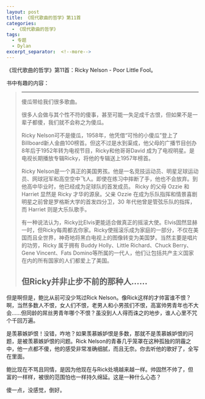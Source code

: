 ```yaml
---
layout: post
title: 《现代歌曲的哲学》第11首
categories:
  - 《现代歌曲的哲学》
tags:
  - 专题
  - Dylan
excerpt_separator:  <!--more-->
---
```


《现代歌曲的哲学》第11首：Ricky Nelson - Poor Little Fool。

书中有趣的内容：<!--more-->
> ----------------------------------------------
> 傻瓜带给我们很多歌曲。
>
> 很多人会做与其个性不符的傻事，甚至可能一失足成千古恨，但如果不是一辈子都傻，我们就不会称之为傻瓜。
>
> Ricky Nelson可不是傻瓜，1958年，他凭借“可怜的小傻瓜”登上了Billboard新人金曲100榜首。但这不过是水到渠成，他父母的广播节目创办8年后于1952年转为电视节目，Ricky和他哥哥David 成为了电视明星。是电视长期播放专辑Ricky，将他的专辑送上1957年榜首。
>
> Ricky Nelson是一个真正的美国男孩。他是一名竞技运动员、明星足球运动员、网球冠军和高空空中飞人。即使在练习中摔断了手，他也不会放弃。到他高中毕业时，他已经成为足球队的首发成员。
> Ricky 的父母 Ozzie 和 Harriet 显然是 Ricky 才华的源泉。父亲 Ozzie 在成为乐队指挥和情景喜剧明星之前曾是罗格斯大学的首发四分卫，30 年代他曾是管弦乐队的指挥，而 Harriet 则是大乐队歌手。
>
> 有一种说法认为，Ricky比Elvis更能适合做真正的摇滚大使。Elvis固然显赫一时，但Ricky每周都去你家。Ricky使摇滚乐成为家庭的一部分，不仅在美国而且全世界，神奇地将黑白电视上的图像转变为美国梦。当然主要是唱片的功劳，Ricky 属于拥有 Buddy Holly、Little Richard、Chuck Berry、Gene Vincent、Fats Domino等所属的一代人，他们让包括共产主义国家在内的所有国家的人们都爱上了美国。
>
> 但Ricky并非止步不前的那种人……
> ----------------------------------------------

但是啊但是，鲍比从前可没少骂过Rick Nelson。像Rick这样的才帅富谁不恨？啊，当然多数人不恨，女人们不恨，老男人和小男孩们不恨，高富帅男青年也不大会……但同龄的屌丝男青年哪个不恨？虽没到人人得而诛之的地步，谁人心里不咒个千回万遍。

是羡慕嫉妒恨！没错，咋地？如果羡慕嫉妒恨是多数，那就不是羡慕嫉妒恨的问题，是被羡慕嫉妒恨的问题。Rick Nelson的青春几乎笼罩在这种孤独的阴霾之中，他一点都不傻，他的感受非常准确细腻，而且无奈。你去听他的歌好了，全写在里面。

鲍比现在不骂且同情，是因为他现在与Rick处境越来越一样。帅固然不帅了，但富的一样样，被很的范围怕也一样持久绵延。这是一种什么心态？

傻一点，没感觉，倒好。